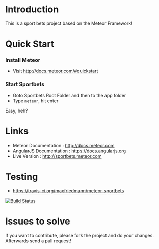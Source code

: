# Introduction
This is a sport bets project based on the Meteor Framework!

# Quick Start 


### Install Meteor
- Visit http://docs.meteor.com/#quickstart

### Start Sportbets
- Goto Sportbets Root Folder and then to the app folder
- Type ``meteor``, hit enter

Easy, heh?


# Links
* Meteor Documentation : http://docs.meteor.com
* AngularJS Documentation : https://docs.angularjs.org
* Live Version : http://sportbets.meteor.com

# Testing
* https://travis-ci.org/maxfriedmann/meteor-sportbets

[![Build Status](https://travis-ci.org/maxfriedmann/meteor-sportbets.svg?branch=develop)](https://travis-ci.org/maxfriedmann/meteor-sportbets)


# Issues to solve
If you want to contribute, please fork the project and do your changes. Afterwards send a pull request!
